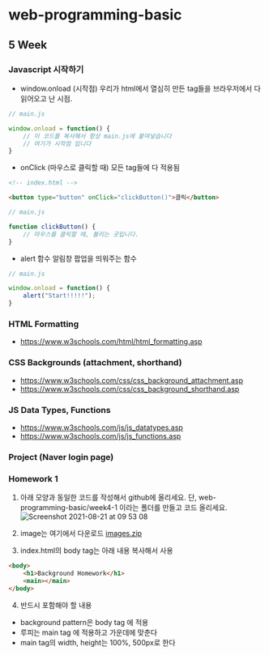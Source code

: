 # web-programming-basic

## 5 Week

### Javascript 시작하기
- window.onload (시작점)
우리가 html에서 열심히 만든 tag들을 브라우저에서 다 읽어오고 난 시점.
```js
// main.js

window.onload = function() {
    // 이 코드를 복사해서 항상 main.js에 붙여넣습니다
    // 여기가 시작점 입니다
}
```
- onClick (마우스로 클릭할 때)
모든 tag들에 다 적용됨
```html
<!-- index.html -->

<button type="button" onClick="clickButton()">클릭</button>
```

```js
// main.js

function clickButton() {
    // 마우스를 클릭할 때, 불리는 곳입니다.
}
```

- alert 함수
알림창 팝업을 띄워주는 함수
```js
// main.js

window.onload = function() {
    alert("Start!!!!!");
}
```

### HTML Formatting
- https://www.w3schools.com/html/html_formatting.asp

### CSS Backgrounds (attachment, shorthand)
- https://www.w3schools.com/css/css_background_attachment.asp
- https://www.w3schools.com/css/css_background_shorthand.asp

### JS Data Types, Functions
- https://www.w3schools.com/js/js_datatypes.asp
- https://www.w3schools.com/js/js_functions.asp


### Project (Naver login page)

### Homework 1
1) 아래 모양과 동일한 코드를 작성해서 github에 올리세요. 단, web-programming-basic/week4-1 이라는 폴더를 만들고 코드 올리세요.
![Screenshot 2021-08-21 at 09 53 08](https://user-images.githubusercontent.com/86503646/130305452-02064e4c-dd52-46d2-bc63-8fd401ab7f85.png)

2) image는 여기에서 다운로드
[images.zip](https://github.com/hyozeen/web-programming-basic/files/7024605/images.zip)

3) index.html의 body tag는 아래 내용 복사해서 사용
```html
<body>
    <h1>Background Homework</h1>
    <main></main>
</body>
```

4) 반드시 포함해야 할 내용
- background pattern은 body tag 에 적용
- 루피는 main tag 에 적용하고 가운데에 맞춘다
- main tag의 width, height는 100%, 500px로 한다

